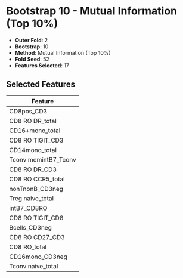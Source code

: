 # Bootstrap 10 - Mutual Information (Top 10%)

- **Outer Fold**: 2
- **Bootstrap**: 10
- **Method**: Mutual Information (Top 10%)
- **Fold Seed**: 52
- **Features Selected**: 17

## Selected Features

| Feature |
|---------|
| CD8pos_CD3 |
| CD8 RO DR_total |
| CD16+mono_total |
| CD8 RO TIGIT_CD3 |
| CD14mono_total |
| Tconv memintB7_Tconv |
| CD8 RO DR_CD3 |
| CD8 RO CCR5_total |
| nonTnonB_CD3neg |
| Treg naive_total |
| intB7_CD8RO |
| CD8 RO TIGIT_CD8 |
| Bcells_CD3neg |
| CD8 RO CD27_CD3 |
| CD8 RO_total |
| CD16mono_CD3neg |
| Tconv naive_total |
